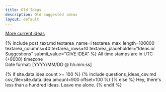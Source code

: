 ```yaml
---
title: Old Ideas
description: Old suggested ideas
layout: default
---
```

[More current ideas](ideas)

{% include post_text.md textarea_name=i textarea_max_length=100000 textarea_columns=40 textarea_rows=10 textarea_placeholder="Ideas or Suggestions" submit_value="GIVE IDEA" %}
All time stamps are in UTC (+0000) timezone<br>
Date format: [YYYY/MM/DD @ hh:mm:ss]<br>

{% if site.data.idea.count >= 100 %}
{% include questions_ideas_csv.md csv_file=site.data.idea amount=900 offset=100 %}
{% else %}
Hey, there's less than a hundred ideas. Leave me alone.
{% endif %}